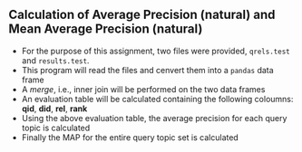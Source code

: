 ## Calculation of Average Precision (natural) and Mean Average Precision (natural)
* For the purpose of this assignment, two files were provided, ```qrels.test``` and ```results.test```.
* This program will read the files and cenvert them into a ```pandas``` data frame
* A *merge*, i.e., inner join will be performed on the two data frames
* An evaluation table will be calculated containing the following coloumns: **qid**, **did**, **rel**, **rank**
* Using the above evaluation table, the average precision for each query topic is calculated
* Finally the MAP for the entire query topic set is calculated
